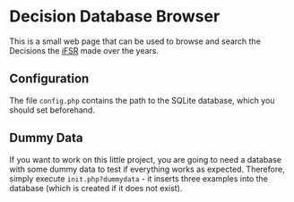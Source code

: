 # Decision Database Browser

This is a small web page that can be used to browse and search the Decisions the [iFSR](https://ifsr.de) made over the years.


## Configuration

The file `config.php` contains the path to the SQLite database, which you should set beforehand.

## Dummy Data

If you want to work on this little project, you are going to need a database with some dummy data to test if everything works as expected. Therefore, simply execute `init.php?dummydata` - it inserts three examples into the database (which is created if it does not exist).
